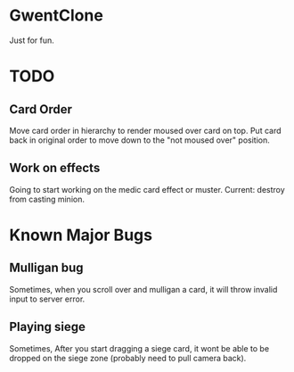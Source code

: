 # GwentClone
Just for fun.

# TODO
## Card Order
Move card order in hierarchy to render moused over card on top. Put card back in original order to move down to the "not moused over" position.
## Work on effects
Going to start working on the medic card effect or muster. Current: destroy from casting minion.

# Known Major Bugs
## Mulligan bug
Sometimes, when you scroll over and mulligan a card, it will throw invalid input to server error.
## Playing siege
Sometimes, After you start dragging a siege card, it wont be able to be dropped on the siege zone (probably need to pull camera back).
